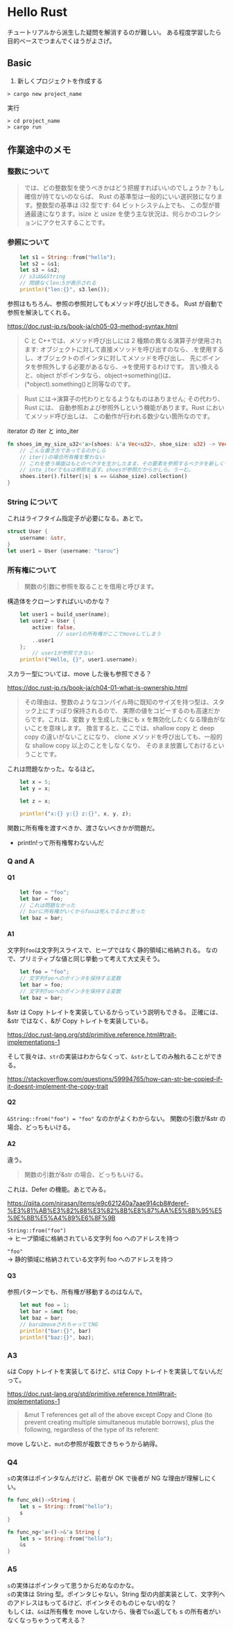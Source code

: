 # Hello Rust

チュートリアルから派生した疑問を解消するのが難しい。
ある程度学習したら目的ベースでつまんでくほうがよさげ。

## Basic

1. 新しくプロジェクトを作成する

```
> cargo new project_name
```

実行

```
> cd project_name
> cargo run
```

## 作業途中のメモ

### 整数について

> では、どの整数型を使うべきかはどう把握すればいいのでしょうか？もし確信が持てないのならば、 Rust の基準型は一般的にいい選択肢になります。整数型の基準は i32 型です: 64 ビットシステム上でも、 この型が普通最速になります。isize と usize を使う主な状況は、何らかのコレクションにアクセスすることです。

### 参照について

```rs
    let s1 = String::from("hello");
    let s2 = &s1;
    let s3 = &s2;
    // s3は&&String
    // 問題なくlen:5が表示される
    println!("len:{}", s3.len());
```

参照はもちろん、参照の参照対してもメソッド呼び出しできる。
Rust が自動で参照を解決してくれる。

https://doc.rust-jp.rs/book-ja/ch05-03-method-syntax.html

> C と C++では、メソッド呼び出しには 2 種類の異なる演算子が使用されます: オブジェクトに対して直接メソッドを呼び出すのなら、.を使用するし、オブジェクトのポインタに対してメソッドを呼び出し、 先にポインタを参照外しする必要があるなら、->を使用するわけです。 言い換えると、object がポインタなら、object->something()は、(\*object).something()と同等なのです。

> Rust には->演算子の代わりとなるようなものはありません; その代わり、Rust には、 自動参照および参照外しという機能があります。Rust においてメソッド呼び出しは、 この動作が行われる数少ない箇所なのです。

iterator の iter と into_iter

```rs
fn shoes_im_my_size_u32<'a>(shoes: &'a Vec<u32>, shoe_size: u32) -> Vec<&'a u32> {
    // こんな書き方であってるのかしら
    // iter()の場合所有権を奪わない
    // これを使う場面はもとのベクタを生かしたまま、その要素を参照するベクタを新しくつくるときかしら
    // into_iterでもsは参照を返す。shoesが参照だからかしら。うーむ。
    shoes.iter().filter(|s| s == &&shoe_size).collection()
}
```

### String について

これはライフタイム指定子が必要になる。あとで。

```rs
struct User {
    username: &str,
}
let user1 = User {username: "tarou"}
```

### 所有権について

> 関数の引数に参照を取ることを借用と呼びます。

構造体をクローンすればいいのかな？

```rs
    let user1 = build_user(name);
    let user2 = User {
        active: false,
				// user1の所有権がここでmoveしてしまう
        ..user1
    };
		// user1が参照できない
    println!("Hello, {}", user1.username);

```

スカラー型については、move した後も参照できる？

https://doc.rust-jp.rs/book-ja/ch04-01-what-is-ownership.html

> その理由は、整数のようなコンパイル時に既知のサイズを持つ型は、スタック上にすっぽり保持されるので、 実際の値をコピーするのも高速だからです。これは、変数 y を生成した後にも x を無効化したくなる理由がないことを意味します。 換言すると、ここでは、shallow copy と deep copy の違いがないことになり、 clone メソッドを呼び出しても、一般的な shallow copy 以上のことをしなくなり、 そのまま放置しておけるということです。

これは問題なかった。なるほど。

```rs
    let x = 5;
    let y = x;

    let z = x;

    println!("x:{} y:{} z:{}", x, y, z);
```

関数に所有権を渡すべきか、渡さないべきかが問題だ。

- println!って所有権奪わないんだ

### Q and A

#### Q1

```rs
    let foo = "foo";
    let bar = foo;
    // これは問題なかった
    // barに所有権がいくからfooは死んでるかと思った
    let baz = bar;
```

#### A1

文字列`foo`は文字列スライスで、ヒープではなく静的領域に格納される。
なので、プリミティブな値と同じ挙動って考えて大丈夫そう。

```rs
    let foo = "foo";
    // 文字列fooへのポインタを保持する変数
    let bar = foo;
    // 文字列fooへのポインタを保持する変数
    let baz = bar;
```

&str は Copy トレイトを実装しているからっていう説明もできる。
正確には、&str ではなく、&が Copy トレイトを実装している。

https://doc.rust-lang.org/std/primitive.reference.html#trait-implementations-1

そして我々は、`str`の実装はわからなくって、`&str`としてのみ触れることができる。

https://stackoverflow.com/questions/59994765/how-can-str-be-copied-if-it-doesnt-implement-the-copy-trait

#### Q2

`&String::from("foo") = "foo"` なのかがよくわからない。
関数の引数が&str の場合、どっちもいける。

#### A2

違う。

> 関数の引数が&str の場合、どっちもいける。

これは、Defer の機能。あとでみる。

https://qiita.com/nirasan/items/e9c621240a7aae914cb8#deref-%E3%81%AB%E3%82%88%E3%82%8B%E8%87%AA%E5%8B%95%E5%9E%8B%E5%A4%89%E6%8F%9B

`String::from("foo")`  
→ ヒープ領域に格納されている文字列 foo へのアドレスを持つ

`"foo"`  
→ 静的領域に格納されている文字列 foo へのアドレスを持つ

#### Q3

参照パターンでも、所有権が移動するのはなんで。

```rs
	let mut foo = 1;
    let bar = &mut foo;
    let baz = bar;
    // barはmoveされちゃっててNG
	println!("bar:{}", bar)
	println!("baz:{}", baz);
```

### A3

`&`は Copy トレイトを実装してるけど、`&T`は Copy トレイトを実装してないんだって。

https://doc.rust-lang.org/std/primitive.reference.html#trait-implementations-1

> &mut T references get all of the above except Copy and Clone (to prevent creating multiple simultaneous mutable borrows), plus the following, regardless of the type of its referent:

move しないと、`mut`の参照が複数できちゃうから納得。

### Q4

`s`の実体はポインタなんだけど、前者が OK で後者が NG な理由が理解しにくい。

```rs
fn func_ok()->String {
	let s = String::from("hello");
	s
}

fn func_ng<'a>()->&'a String {
	let s = String::from("hello");
	&s
}
```

### A5

`s`の実体はポインタって思うからだめなのかな。  
`s`の実体は String 型。ポインタじゃない。String 型の内部実装として、文字列へのアドレスはもってるけど、ポインタそのものじゃない的な？  
もしくは、`&s`は所有権を move しないから、後者で`&s`返しても s の所有者がいなくなっちゃうって考える？
